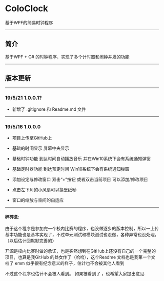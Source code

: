 ColoClock
======================================

基于WPF的简易时钟程序

---------------------------------------

## 简介

基于WPF + C# 的时钟程序，实现了多个计时器和闹钟并发的功能

---------------------------------------

## 版本更新

---------------------------------------

### 19/5/21 1.0.0.1?

*  新增了  .gitignore 和 Readme.md 文件

---------------------------------------

### 19/5/16 1.0.0.0

*  项目上传至GitHub上

*  基础的时间显示 屏幕中央显示

*  基础时钟功能 到达时间自动播放音乐 并在Win10系统下会有系统通知弹窗

*  基础定时器功能 到达预定时间 Win10系统下会有系统通知弹窗

*  添加设定与修改窗口 双击“+”按钮 或者双击当前项目 可以添加/修改项目

*  点击左下角的小风扇可以换壁纸呦

*  窗口的缩放与空间的自适应
---------------------------------------

#### 碎碎念:

由于这个程序是参加完一个校内比赛的程序，也没做逐步的版本控制，所以一上传基本功能也是基本实现了，不过单元测试和模块测试也没做，各种异常也没处理，（以后估计回默默完善的）

开源是校内比赛时做的承诺，也是突然想到在GitHub上还没有自己的一个完整的项目，也算是我GitHub 的处女作了（哈哈），这个Readme 文档也是我第一个文档了 emm 似乎很有纪念意义的样子，估计也不会被其他人看到

不过这个程序也估计不会被人看到。 如果被看到了 ，也希望大家提出意见.

